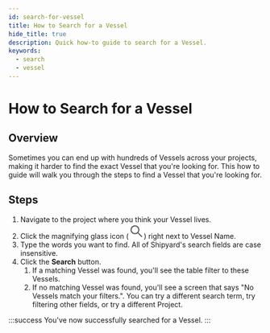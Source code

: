 ```yaml
---
id: search-for-vessel
title: How to Search for a Vessel
hide_title: true
description: Quick how-to guide to search for a Vessel.
keywords:
  - search
  - vessel
---
```


# How to Search for a Vessel

## Overview

Sometimes you can end up with hundreds of Vessels across your projects, making it harder to find the exact Vessel that you're looking for. This how to guide will walk you through the steps to find a Vessel that you're looking for.

## Steps

1. Navigate to the project where you think your Vessel lives.
2. Click the magnifying glass icon (![Magnifying Glass Icon](../../.gitbook/assets/magnifying-glass.png)) right next to Vessel Name.
3. Type the words you want to find. All of Shipyard's search fields are case insensitive.
4. Click the **Search** button.
   1. If a matching Vessel was found, you'll see the table filter to these Vessels.
   2. If no matching Vessel was found, you'll see a screen that says "No Vessels match your filters.". You can try a different search term, try filtering other fields, or try a different Project.

:::success
You've now successfully searched for a Vessel.
:::